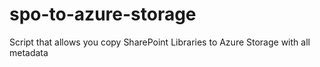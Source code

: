 # spo-to-azure-storage
Script that allows you copy SharePoint Libraries to Azure Storage with all metadata 
